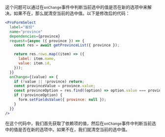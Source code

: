 这个问题可以通过在`onChange`事件中判断当前选中的值是否在新的选项中来解决。如果不在，那么就清空当前的选中值。以下是修改后的代码：

```jsx
<ProFormSelect
  label="省份"
  name="province"
  dependencies={province}
  request={async ({ province }) => {
    const res = await getProvinceList({ province });

    return res.rows.map((item) => ({
      label: item.name,
      value: item.id,
    }));
  }}
  onChange={(value) => {
    if (!value || !province) return;
    const provinceValue = province.value;
    const provinceOption = res.find((option) => option.value === provinceValue);
    if (!provinceOption) {
      form.setFieldsValue({ province: null });
    }
  }}
/>
```

在这个代码中，我们首先获取了依赖项的值，然后在`onChange`事件中判断当前选中的值是否在新的选项中。如果不在，我们就清空当前的选中值。

